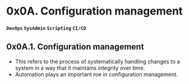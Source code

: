 # 0x0A. Configuration management
__`DevOps` `SysAdmin` `Scripting` `CI/CD`__

## 0x0A.1. Configuration management
- This refers to the process of systematically handling changes to a system in a way that it maintains integrity over time.
- Automation plays an important roe in configuration management.


